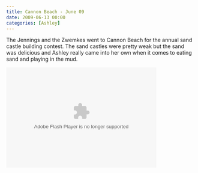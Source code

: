 ```yaml
---
title: Cannon Beach - June 09
date: 2009-06-13 00:00
categories: [Ashley]
---
```

<p>The Jennings and the Zwemkes went to Cannon Beach for the annual sand castle building contest. The sand castles were pretty weak but the sand was delicious and Ashley really came into her own when it comes to eating sand and playing in the mud.</p>

<p>
<embed type="application/x-shockwave-flash" src="http://picasaweb.google.com/s/c/bin/slideshow.swf" width="400" height="267" flashvars="host=picasaweb.google.com&amp;hl=en_US&amp;feat=flashalbum&amp;RGB=0x000000&amp;feed=http%3A%2F%2Fpicasaweb.google.com%2Fdata%2Ffeed%2Fapi%2Fuser%2Fwyseguys%2Falbumid%2F5347343728149396993%3Falt%3Drss%26kind%3Dphoto%26authkey%3DGv1sRgCNyKwOKhrrbHkgE%26hl%3Den_US" pluginspage="http://www.macromedia.com/go/getflashplayer" />
</p>
